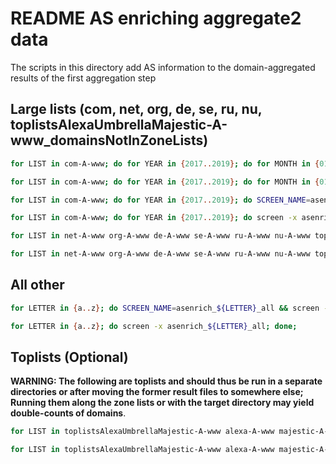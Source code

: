 # README AS enriching aggregate2 data

The scripts in this directory add AS information to the domain-aggregated results of the first aggregation step

## Large lists (com, net, org, de, se, ru, nu, toplistsAlexaUmbrellaMajestic-A-www_domainsNotInZoneLists)

```bash
for LIST in com-A-www; do for YEAR in {2017..2019}; do for MONTH in {01..12}; do SCREEN_NAME=asenrich_${LIST}_helper_${YEAR}_${MONTH} && screen -S $SCREEN_NAME && screen -S $SCREEN_NAME -X stuff "bash -c 'LIST=${LIST} && YEAR=${YEAR} && MONTH=${MONTH} && set -e && " && screen -S $SCREEN_NAME -X stuff 'for d in \$(ls -d ../02_tls13version_aggregate1/tls-version-grabber-all*/\${LIST}/\${YEAR}/\${MONTH}*); do echo "--- START \$d" && python3 tls13version_ASenrich-aggregate2.py --basedir \$d; echo -e "--- DONE \$dn\\n"; done;' && screen -S $SCREEN_NAME -X stuff "'"; done; done; done;
```
```bash
for LIST in com-A-www; do for YEAR in {2017..2019}; do for MONTH in {01..12}; do screen -x asenrich_${LIST}_helper_${YEAR}_${MONTH}; done; done; done;
```

```bash
for LIST in com-A-www; do for YEAR in {2017..2019}; do SCREEN_NAME=asenrich_${LIST}_${YEAR} && screen -S $SCREEN_NAME && screen -S $SCREEN_NAME -X stuff "bash -c 'LIST=${LIST} && YEAR=${YEAR} && set -e && " && screen -S $SCREEN_NAME -X stuff 'for d in \$(ls -d ../02_tls13version_aggregate1/tls-version-grabber-all*/\${LIST}/\${YEAR}); do echo "--- START \$d" && python3 tls13version_ASenrich-aggregate2.py --basedir \$d; echo -e "--- DONE \$dn\\n"; done;' && screen -S $SCREEN_NAME -X stuff "'"; done; done;
```
```bash
for LIST in com-A-www; do for YEAR in {2017..2019}; do screen -x asenrich_${LIST}_${YEAR}; done; done;
```

```bash
for LIST in net-A-www org-A-www de-A-www se-A-www ru-A-www nu-A-www toplistsAlexaUmbrellaMajestic-A-www_domainsNotInZoneLists; do SCREEN_NAME=asenrich_${LIST}_all && screen -S $SCREEN_NAME && screen -S $SCREEN_NAME -X stuff "bash -c 'LIST=${LIST} && set -e && " && screen -S $SCREEN_NAME -X stuff 'for d in \$(ls -d ../02_tls13version_aggregate1/tls-version-grabber-all*/\${LIST}); do echo "--- START \$d" && python3 tls13version_ASenrich-aggregate2.py --basedir \$d; echo -e "--- DONE \$dn\\n"; done;' && screen -S $SCREEN_NAME -X stuff "'"; done;
```
```bash
for LIST in net-A-www org-A-www de-A-www se-A-www ru-A-www nu-A-www toplistsAlexaUmbrellaMajestic-A-www_domainsNotInZoneLists; do screen -x asenrich_${LIST}_all; done;
```

## All other

```bash
for LETTER in {a..z}; do SCREEN_NAME=asenrich_${LETTER}_all && screen -S $SCREEN_NAME && screen -S $SCREEN_NAME -X stuff "bash -c 'LETTER=${LETTER} && set -e && " && screen -S $SCREEN_NAME -X stuff 'for d in \$(ls -d ../02_tls13version_aggregate1/tls-version-grabber-all*/\${LETTER}* | grep -v -e /toplistsAlexaUmbrellaMajestic-A-www$ -e /alexa-A-www$ -e /majestic-A-www$ -e /umbrella-A-www$ -e /alexa-A-www_domainsNotInZoneLists$ -e /majestic-A-www_domainsNotInZoneLists$ -e /umbrella-A-www_domainsNotInZoneLists$ -e /com-A-www$ -e /net-A-www$ -e /org-A-www$ -e /de-A-www$ -e /se-A-www$ -e /ru-A-www$ -e /nu-A-www$ -e /toplistsAlexaUmbrellaMajestic-A-www_domainsNotInZoneLists$); do echo "--- START \$d" && python3 tls13version_ASenrich-aggregate2.py --basedir \$d; echo -e "--- DONE \$dn\\n"; done;' && screen -S $SCREEN_NAME -X stuff "'"; done;
```

```bash
for LETTER in {a..z}; do screen -x asenrich_${LETTER}_all; done;
```




## Toplists (Optional)

**WARNING: The following are toplists and should thus be run in a separate directories or after moving the former result files to somewhere else; Running them along the zone lists or with the target directory may yield double-counts of domains**.

```bash
for LIST in toplistsAlexaUmbrellaMajestic-A-www alexa-A-www majestic-A-www umbrella-A-www; do SCREEN_NAME=asenrich_${LIST}_all && screen -S $SCREEN_NAME && screen -S $SCREEN_NAME -X stuff "bash -c 'LIST=${LIST} && set -e && " && screen -S $SCREEN_NAME -X stuff 'for d in \$(ls -d ../02_tls13version_aggregate1/tls-version-grabber-all*/\${LIST}); do echo "--- START \$d" && python3 tls13version_ASenrich-aggregate2.py --basedir \$d; echo -e "--- DONE \$dn\\n"; done;' && screen -S $SCREEN_NAME -X stuff "'"; done;
```
```bash
for LIST in toplistsAlexaUmbrellaMajestic-A-www alexa-A-www majestic-A-www umbrella-A-www; do screen -x asenrich_${LIST}_all; done;
```
